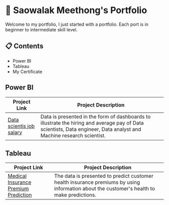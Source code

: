 # 💼 Saowalak Meethong's Portfolio
Welcome to my portfolio, I just started with a portfolio.  Each port is in beginner to intermediate skill level.
## 📋 Contents
- Power BI
- Tableau
- My Certificate
## Power BI
|   Project Link  | Project Description |
|------------------ | ------------------- |
|[Data scientis job salary](https://github.com/SaowalakMeethong/Data-Scientist-Salary)|Data is presented in the form of dashboards to illustrate the hiring and average pay of Data scientists, Data engineer, Data analyst and Machine research scientist.|
## Tableau
|   Project Link  | Project Description |
|------------------ | ------------------- |
|[Medical Insurance Premium Prediction](https://github.com/SaowalakMeethong/Medical-Insurance-Premium-Prediction)|The data is presented to predict customer health insurance premiums by using information about the customer's health to make predictions.|
